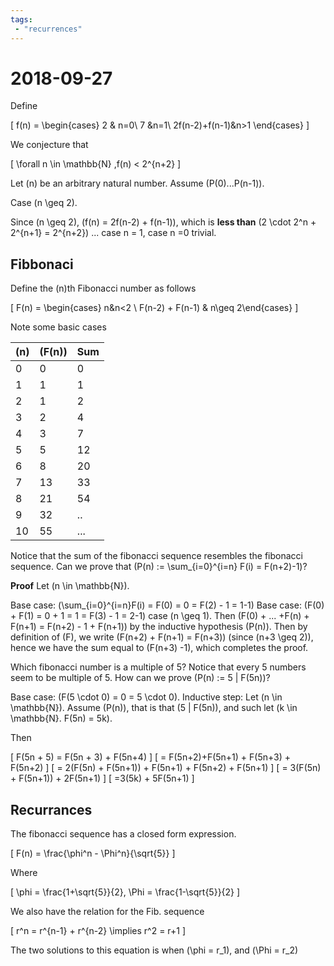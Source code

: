 ```yaml
---
tags:
 - "recurrences"
---
```

# 2018-09-27 

Define 

\[
f(n) =
\begin{cases}
2 & n=0\\
7 &n=1\\
2f(n-2)+f(n-1)&n>1
\end{cases}
\]

We conjecture that 

\[
\forall n \in \mathbb{N} ,f(n) < 2^{n+2}
\]

Let \(n\) be an arbitrary natural number. Assume \(P(0)...P(n-1)\). 

Case \(n \geq 2\).

Since \(n \geq 2\), \(f(n) = 2f(n-2) + f(n-1)\), which is **less than** \(2 \cdot 2^n + 2^{n+1} = 2^{n+2}\)
... case n = 1, case n =0 trivial.


## Fibbonaci

Define the \(n\)th Fibonacci number as follows

\[
F(n) = \begin{cases} n&n<2 \\ F(n-2) + F(n-1) & n\geq 2\end{cases}
\]

Note some basic cases

|\(n\)|\(F(n)\)|Sum|
|----|--------|----|
|0|0|0|
|1|1|1|
|2|1|2|
|3|2|4|
|4|3|7|
|5|5|12|
|6|8|20|
|7|13|33|
|8|21|54|
|9|32|..|
|10|55|...|


Notice that the sum of the fibonacci sequence resembles the fibonacci sequence. Can we prove that \(P(n) := \sum_{i=0}^{i=n} F(i) = F(n+2)-1\)?

**Proof**
Let \(n \in \mathbb{N}\). 

Base case: \(\sum_{i=0}^{i=n}F(i) = F(0) = 0 = F(2) - 1 = 1-1\)
Base case: \(F(0) + F(1) = 0 + 1 = 1 = F(3) - 1 = 2-1\)
case \(n \geq 1\). Then \(F(0) + ... +F(n) + F(n+1) = F(n+2) - 1 + F(n+1)\) by the inductive hypothesis \(P(n)\).
Then by definition of \(F\), we write \(F(n+2) + F(n+1) = F(n+3)\) (since \(n+3 \geq 2\)), hence we have the sum equal to \(F(n+3) -1\), which completes the proof.

Which fibonacci number is a multiple of 5? Notice that every 5 numbers seem to be multiple of 5. How can we prove \(P(n) := 5 | F(5n)\)?

Base case: \(F(5 \cdot 0) = 0 = 5 \cdot 0\).
Inductive step: Let \(n \in \mathbb{N}\). Assume \(P(n)\), that is that \(5 | F(5n)\), and such let \(k \in \mathbb{N}. F(5n) = 5k\).

Then 

\[
F(5n + 5) = F(5n + 3) + F(5n+4) 
\]
\[
= F(5n+2)+F(5n+1) + F(5n+3) + F(5n+2)
\]
\[
= 2(F(5n) + F(5n+1)) + F(5n+1) + F(5n+2) + F(5n+1)
\]
\[
= 3(F(5n) + F(5n+1)) + 2F(5n+1)
\]
\[
=3(5k) + 5F(5n+1)
\]

## Recurrances

The fibonacci sequence has a closed form expression.

\[
F(n) = \frac{\phi^n - \Phi^n}{\sqrt{5}}
\]

Where 

\[
\phi = \frac{1+\sqrt{5}}{2}, \Phi = \frac{1-\sqrt{5}}{2}
\]

We also have the relation for the Fib. sequence

\[
r^n = r^{n-1} + r^{n-2} \implies r^2 = r+1
\]

The two solutions to this equation is when \(\phi = r_1\), and \(\Phi = r_2\)